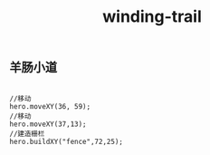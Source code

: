 ﻿---
layout: default
title: winding-trail
---
## 羊肠小道
```

//移动
hero.moveXY(36, 59);
//移动
hero.moveXY(37,13);
//建造栅栏
hero.buildXY("fence",72,25);

```
